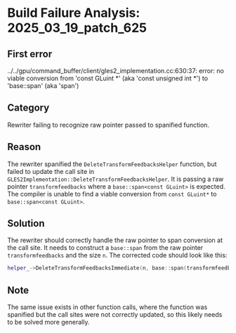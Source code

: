 # Build Failure Analysis: 2025_03_19_patch_625

## First error

../../gpu/command_buffer/client/gles2_implementation.cc:630:37: error: no viable conversion from 'const GLuint *' (aka 'const unsigned int *') to 'base::span<const GLuint>' (aka 'span<const unsigned int>')

## Category
Rewriter failing to recognize raw pointer passed to spanified function.

## Reason
The rewriter spanified the `DeleteTransformFeedbacksHelper` function, but failed to update the call site in `GLES2Implementation::DeleteTransformFeedbacksHelper`. It is passing a raw pointer `transformfeedbacks` where a `base::span<const GLuint>` is expected. The compiler is unable to find a viable conversion from `const GLuint*` to `base::span<const GLuint>`.

## Solution
The rewriter should correctly handle the raw pointer to span conversion at the call site. It needs to construct a `base::span` from the raw pointer `transformfeedbacks` and the size `n`. The corrected code should look like this:

```c++
helper_->DeleteTransformFeedbacksImmediate(n, base::span(transformfeedbacks, n));
```

## Note
The same issue exists in other function calls, where the function was spanified but the call sites were not correctly updated, so this likely needs to be solved more generally.